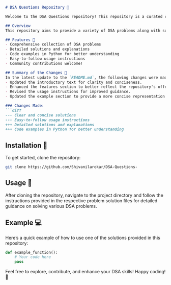 ```markdown
# DSA Questions Repository 🌟

Welcome to the DSA Questions repository! This repository is a curated collection of Data Structures and Algorithms (DSA) problems along with solutions to enhance your problem-solving skills and understanding of DSA concepts.

## Overview
This repository aims to provide a variety of DSA problems along with solutions to enhance your problem-solving skills and understanding of Data Structures and Algorithms.

## Features 🌠
- Comprehensive collection of DSA problems
- Detailed solutions and explanations
- Code examples in Python for better understanding
- Easy-to-follow usage instructions
- Community contributions welcome!

## Summary of the Changes 📝
In the latest update to the `README.md`, the following changes were made:
- Updated the introductory text for clarity and conciseness.
- Enhanced the features section to better reflect the repository's offerings.
- Revised the usage instructions for improved guidance.
- Updated the example section to provide a more concise representation of problem solutions.

### Changes Made:
```diff
--- Clear and concise solutions
--- Easy-to-follow usage instructions
+++ Detailed solutions and explanations
+++ Code examples in Python for better understanding
```

## Installation 🚀
To get started, clone the repository:
```bash
git clone https://github.com/Shivanilarokar/DSA-Questions-
```

## Usage 📖
After cloning the repository, navigate to the project directory and follow the instructions provided in the respective problem solution files for detailed guidance on solving various DSA problems.

## Example 💻
Here’s a quick example of how to use one of the solutions provided in this repository:
```python
def example_function():
    # Your code here
    pass
```

Feel free to explore, contribute, and enhance your DSA skills! Happy coding! 🎉
```